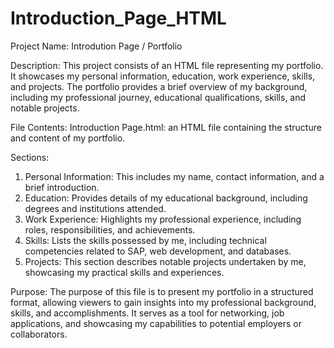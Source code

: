 # Introduction_Page_HTML

Project Name: Introdution Page / Portfolio

Description:
This project consists of an HTML file representing my portfolio. It showcases my personal information, education, work experience, skills, and projects. The portfolio provides a brief overview of my background, including my professional journey, educational qualifications, skills, and notable projects.

File Contents:
Introduction Page.html: an HTML file containing the structure and content of my portfolio.

Sections:
1. Personal Information: This includes my name, contact information, and a brief introduction.
2. Education: Provides details of my educational background, including degrees and institutions attended.
3. Work Experience: Highlights my professional experience, including roles, responsibilities, and achievements.
4. Skills: Lists the skills possessed by me, including technical competencies related to SAP, web development, and databases.
5. Projects: This section describes notable projects undertaken by me, showcasing my practical skills and experiences.

Purpose:
The purpose of this file is to present my portfolio in a structured format, allowing viewers to gain insights into my professional background, skills, and accomplishments. It serves as a tool for networking, job applications, and showcasing my capabilities to potential employers or collaborators.
